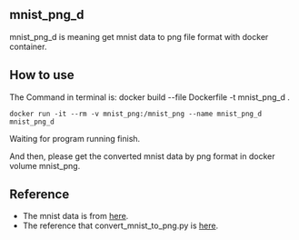 ## mnist_png_d

mnist_png_d is meaning get mnist data to png file format with docker container.

## How to use

The Command in terminal is:
    docker build --file Dockerfile -t mnist_png_d .

    docker run -it --rm -v mnist_png:/mnist_png --name mnist_png_d mnist_png_d

Waiting for program running finish.

And then, please get the converted mnist data by png format in docker volume mnist_png.

## Reference

- The mnist data is from [here][mnist].
- The reference that convert_mnist_to_png.py is [here][convert_mnist_to_png].

[mnist]:http://yann.lecun.com/exdb/mnist/
[convert_mnist_to_png]:https://github.com/myleott/mnist_png